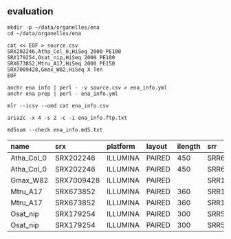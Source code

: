 # 

## evaluation

```shell script
mkdir -p ~/data/organelles/ena
cd ~/data/organelles/ena

cat << EOF > source.csv
SRX202246,Atha_Col_0,HiSeq 2000 PE100
SRX179254,Osat_nip,HiSeq 2000 PE100
SRX673852,Mtru_A17,HiSeq 2000 PE150
SRX7009428,Gmax_W82,HiSeq X Ten
EOF

anchr ena info | perl - -v source.csv > ena_info.yml
anchr ena prep | perl - ena_info.yml

mlr --icsv --omd cat ena_info.csv

aria2c -x 4 -s 2 -c -i ena_info.ftp.txt

md5sum --check ena_info.md5.txt

```

| name       | srx        | platform | layout | ilength | srr         | spot      | base   |
|:-----------|:-----------|:---------|:-------|:--------|:------------|:----------|:-------|
| Atha_Col_0 | SRX202246  | ILLUMINA | PAIRED | 450     | SRR611086   | 49891349  | 9.29G  |
| Atha_Col_0 | SRX202246  | ILLUMINA | PAIRED | 450     | SRR616966   | 24851796  | 4.63G  |
| Gmax_W82   | SRX7009428 | ILLUMINA | PAIRED |         | SRR10296600 | 162110355 | 45.29G |
| Mtru_A17   | SRX673852  | ILLUMINA | PAIRED | 360     | SRR1542422  | 99418334  | 16.67G |
| Mtru_A17   | SRX673852  | ILLUMINA | PAIRED | 360     | SRR1542423  | 29663436  | 8.34G  |
| Osat_nip   | SRX179254  | ILLUMINA | PAIRED | 300     | SRR545059   | 85148124  | 7.93G  |
| Osat_nip   | SRX179254  | ILLUMINA | PAIRED | 300     | SRR545231   | 85251097  | 16.04G |

